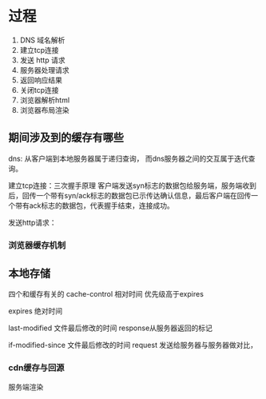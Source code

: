 # 过程

1. DNS 域名解析
2. 建立tcp连接
3. 发送 http 请求
4. 服务器处理请求
5. 返回响应结果
6. 关闭tcp连接
7. 浏览器解析html
8. 浏览器布局渲染

## 期间涉及到的缓存有哪些

dns: 从客户端到本地服务器属于递归查询， 而dns服务器之间的交互属于迭代查询。

建立tcp连接：三次握手原理 客户端发送syn标志的数据包给服务端，服务端收到后，回传一个带有syn/ack标志的数据包已示传达确认信息，最后客户端在回传一个带有ack标志的数据包，代表握手结束，连接成功。

发送http请求：

### 浏览器缓存机制

## 本地存储

四个和缓存有关的
cache-control  相对时间   优先级高于expires

expires   绝对时间

last-modified  文件最后修改的时间 response从服务器返回的标记

if-modified-since  文件最后修改的时间 request 发送给服务器与服务器做对比，

### cdn缓存与回源

服务端渲染
